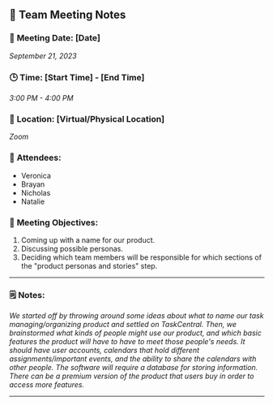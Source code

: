 ## 📝 **Team Meeting Notes**

### 📅 **Meeting Date**: [Date]
*September 21, 2023*

### 🕒 **Time**: [Start Time] - [End Time]
*3:00 PM - 4:00 PM*

### 📍 **Location**: [Virtual/Physical Location]
*Zoom*

### 📣 **Attendees**:
- Veronica 
- Brayan 
- Nicholas
- Natalie

### 🎯 **Meeting Objectives**:

1.	Coming up with a name for our product.
2.	Discussing possible personas.
3.	Deciding which team members will be responsible for which sections of the "product personas and stories" step.

---

### 🗒️ **Notes**:

*We started off by throwing around some ideas about what to name our task managing/organizing product and settled on TaskCentral.
Then, we brainstormed what kinds of people might use our product, and which basic features the product will have to have to meet
those people's needs. It should have user accounts, calendars that hold different assignments/important events, and the ability to share the calendars with other people. 
The software will require a database for storing information. There can be a premium version of the product that users 
buy in order to access more features.*

---
